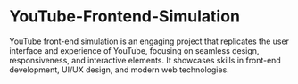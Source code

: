 # YouTube-Frontend-Simulation
YouTube front-end simulation is an engaging project that replicates the user interface and experience of YouTube, focusing on seamless design, responsiveness, and interactive elements. It showcases skills in front-end development, UI/UX design, and modern web technologies.
